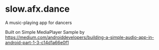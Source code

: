 slow.afx.dance
=========================

A music-playing app for dancers

Built on Simple MediaPlayer Sample by https://medium.com/androiddevelopers/building-a-simple-audio-app-in-android-part-1-3-c14d1a66e0f1
